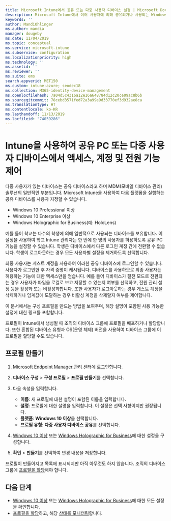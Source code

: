 ```yaml
---
title: Microsoft Intune에서 공유 또는 다중 사용자 디바이스 설정 | Microsoft Docs
description: Microsoft Intune에서 여러 사용자에 의해 공유되거나 사용되는 Windows 10 및 Windows Holographic for Business 디바이스를 추가하고 사용합니다. 모든 설정의 목록 및 Microsoft HoloLens를 비롯한 디바이스에서의 용도를 확인합니다. 게스트 계정 제어, 계정 관리 및 비활성 계정 삭제, 로컬 스토리지에 저장 허용 또는 금지, 전원 설정 및 절전 모드 옵션, 업데이트가 설치되는 시기 선택 및 디바이스 구성 프로필의 교육 환경에서 디바이스 사용
keywords: ''
author: MandiOhlinger
ms.author: mandia
manager: dougeby
ms.date: 11/04/2019
ms.topic: conceptual
ms.service: microsoft-intune
ms.subservice: configuration
ms.localizationpriority: high
ms.technology: ''
ms.assetid: ''
ms.reviewer: ''
ms.suite: ems
search.appverid: MET150
ms.custom: intune-azure; seodec18
ms.collection: M365-identity-device-management
ms.openlocfilehash: 7a04d5c4316a12e16a648784d12c20ce09ac8b6b
ms.sourcegitcommit: 78cebd3571fed72a3a99e9d33770ef3d932ae8ca
ms.translationtype: HT
ms.contentlocale: ko-KR
ms.lasthandoff: 11/13/2019
ms.locfileid: "74059286"
---
```

# <a name="control-access-accounts-and-power-features-on-shared-pc-or-multi-user-devices-using-intune"></a>Intune을 사용하여 공유 PC 또는 다중 사용자 디바이스에서 액세스, 계정 및 전원 기능 제어

다중 사용자가 있는 디바이스는 공유 디바이스라고 하며 MDM(모바일 디바이스 관리) 솔루션의 일반적인 부분입니다. Microsoft Intune을 사용하여 다음 플랫폼을 실행하는 공유 디바이스를 사용자 지정할 수 있습니다.

- Windows 10 Professional 이상
- Windows 10 Enterprise 이상
- Windows Holographic for Business(예: HoloLens)

예를 들어 학교는 다수의 학생에 의해 일반적으로 사용되는 디바이스를 보유합니다. 이 설정을 사용하여 학교 Intune 관리자는 한 번에 한 명의 사용자를 허용하도록 공유 PC 기능을 설정할 수 있습니다. 학생은 디바이스에서 다른 로그인 계정 간에 전환할 수 없습니다. 학생이 로그아웃하는 경우 모든 사용자별 설정을 제거하도록 선택합니다.

최종 사용자는 게스트 계정을 사용하여 이러한 공유 디바이스에 로그인할 수 있습니다. 사용자가 로그인한 후 자격 증명이 캐시됩니다. 디바이스를 사용하므로 최종 사용자는 허용하는 기능에 대한 액세스만을 얻습니다. 예를 들어 디바이스가 절전 모드로 전환되는 경우 사용자가 파일을 로컬로 보고 저장할 수 있는지 여부를 선택하고, 전원 관리 설정 등을 활성화 또는 비활성화합니다. 또한 사용자가 로그아웃하는 경우 게스트 계정을 삭제하거나 임계값에 도달하는 경우 비활성 계정을 삭제할지 여부를 제어합니다.

이 문서에서는 구성 프로필을 만드는 방법을 보여주며, 해당 설명이 포함된 사용 가능한 설정에 대한 링크를 포함합니다.

프로필이 Intune에서 생성될 때 조직의 디바이스 그룹에 프로필을 배포하거나 할당합니다. 또한 혼합된 디바이스 유형과 OS(운영 체제) 버전을 사용하여 디바이스 그룹에 이 프로필을 할당할 수도 있습니다.

## <a name="create-the-profile"></a>프로필 만들기

1. [Microsoft Endpoint Manager 관리 센터](https://go.microsoft.com/fwlink/?linkid=2109431)에 로그인합니다.
2. **디바이스 구성** > **구성 프로필** > **프로필 만들기**를 선택합니다.
3. 다음 속성을 입력합니다.

   - **이름**: 새 프로필에 대한 설명이 포함된 이름을 입력합니다.
   - **설명**: 프로필에 대한 설명을 입력합니다. 이 설정은 선택 사항이지만 권장됩니다.
   - **플랫폼**: **Windows 10 이상**을 선택합니다.
   - **프로필 유형**: **다중 사용자 디바이스 공유**를 선택합니다.

4. [Windows 10 이상](shared-user-device-settings-windows.md) 또는 [Windows Holographic for Business](shared-user-device-settings-windows-holographic.md)에 대한 설정을 구성합니다.

5. **확인** > **만들기**를 선택하여 변경 내용을 저장합니다.

프로필이 만들어지고 목록에 표시되지만 아직 아무것도 하지 않습니다. 조직의 디바이스 그룹에 [프로필을 할당](device-profile-assign.md)해야 합니다.

## <a name="next-steps"></a>다음 단계

- [Windows 10 이상](shared-user-device-settings-windows.md) 또는 [Windows Holographic for Business](shared-user-device-settings-windows-holographic.md)에 대한 모든 설정을 확인합니다.
- [프로필을 할당](device-profile-assign.md)하고, 해당 [상태를 모니터링](device-profile-monitor.md)합니다.

